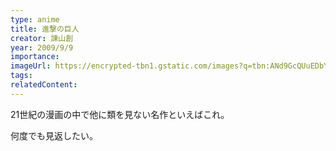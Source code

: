 ```yaml
---
type: anime
title: 進撃の巨人
creator: 諫山創
year: 2009/9/9
importance:
imageUrl: https://encrypted-tbn1.gstatic.com/images?q=tbn:ANd9GcQUuEDbYJ8psXpya7tuy_HgRPYrn9WeT9AIDCJGQiCtiVRonueX3FM1ARtHvjkYe1uFp48HiKFfL0L3TxiAInQlFOkf53N3t5p_7TafZXqN
tags: 
relatedContent:
---
```


21世紀の漫画の中で他に類を見ない名作といえばこれ。

何度でも見返したい。